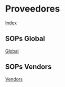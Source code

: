 # Proveedores
[Index](index.md)

## SOPs Global
[Global](global.md)

## SOPs Vendors
[Vendors](vendors.md)

